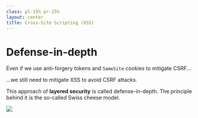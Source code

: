 ```yaml
---
class: pl-15% pr-15%
layout: center
title: Cross-Site Scripting (XSS)
---
```

<h1>Defense-in-depth</h1>

<Transform scale="1">

Even if we use anti-forgery tokens <span class="color:accent">and</span> `SameSite` cookies to mitigate CSRF...

<Citation
  citeHref="https://cheatsheetseries.owasp.org/cheatsheets/Cross-Site_Request_Forgery_Prevention_Cheat_Sheet.html"
  citeText="Cross-Site Request Forgery Prevention Cheat Sheet">
  <template v-slot:quote>
    <p slot="quote">
    Cross-Site Scripting (XSS) can defeat all CSRF mitigation techniques!
    </p>
  </template>
</Citation>

...we still need to mitigate XSS to avoid CSRF attacks.

<Citation
  citeHref="https://cheatsheetseries.owasp.org/cheatsheets/Cross_Site_Scripting_Prevention_Cheat_Sheet.html"
  citeText="Cross Site Scripting Prevention Cheat Sheet">
  <template v-slot:quote>
    <p slot="quote">
    Since no single technique will solve XSS, using the right combination of defensive techniques will be necessary to prevent XSS.
    </p>
  </template>
</Citation>

<p class="mb-0!">This approach of <b>layered security</b> is called <span class="color:accent">defense-in-depth</span>. The principle behind it is the so-called <span class="color:accent">Swiss cheese model</span>.</p>

<div class="">
  <img src="/swiss-cheese-model.png" class="w-30% m-auto" />
</div>

</Transform>

<!--
The Swiss cheese model is used in risk analysis and risk management, including aviation safety, engineering, healthcare, emergency service organizations, and as the principle behind layered security.

To the left: security hazards (security threat is not the same thing)
To the right: security incident

According to this model, you need to build your defense mechanisms in a layered model so that even the attackers pass the first one, they will get caught on the others.

https://utkusen.com/blog/security-by-obscurity-is-underrated

Cross-Site Scripting (XSS) is a misnomer. Originally this term was derived from early versions of the attack that were primarily focused on stealing data cross-site. Since then, the term has widened to include injection of basically any content.

XSS attacks are serious and can lead to account impersonation, observing user behaviour, loading external content, stealing sensitive data, and more.

https://cheatsheetseries.owasp.org/cheatsheets/XSS_Filter_Evasion_Cheat_Sheet.html

https://wiki.owasp.org/index.php/XSS_Experimental_Minimal_Encoding_Rules
-->
